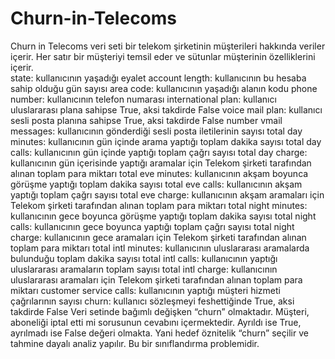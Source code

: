 # Churn-in-Telecoms
Churn in Telecoms veri seti bir telekom şirketinin müşterileri hakkında veriler içerir. Her satır bir müşteriyi temsil eder ve sütunlar müşterinin özelliklerini içerir.<br>
state: kullanıcının yaşadığı eyalet
account length: kullanıcının bu hesaba sahip olduğu gün sayısı
area code: kullanıcının yaşadığı alanın kodu
phone number: kullanıcının telefon numarası
international plan: kullanıcı uluslararası plana sahipse True, aksi takdirde False
voice mail plan: kullanıcı sesli posta planına sahipse True, aksi takdirde False
number vmail messages: kullanıcının gönderdiği sesli posta iletilerinin sayısı
total day minutes: kullanıcının gün içinde arama yaptığı toplam dakika sayısı
total day calls: kullanıcının gün içinde yaptığı toplam çağrı sayısı
total day charge: kullanıcının gün içerisinde yaptığı aramalar için Telekom şirketi tarafından alınan toplam para miktarı
total eve minutes: kullanıcının akşam boyunca görüşme yaptığı toplam dakika sayısı
total eve calls: kullanıcının akşam yaptığı toplam çağrı sayısı
total eve charge: kullanıcının akşam aramaları için Telekom şirketi tarafından alınan toplam para miktarı
total night minutes: kullanıcının gece boyunca görüşme yaptığı toplam dakika sayısı
total night calls: kullanıcının gece boyunca yaptığı toplam çağrı sayısı
total night charge: kullanıcının gece aramaları için Telekom şirketi tarafından alınan toplam para miktarı
total intl minutes: kullanıcının uluslararası aramalarda bulunduğu toplam dakika sayısı
total intl calls: kullanıcının yaptığı uluslararası aramaların toplam sayısı
total intl charge: kullanıcının uluslararası aramaları için Telekom şirketi tarafından alınan toplam para miktarı
customer service calls: kullanıcının yaptığı müşteri hizmeti çağrılarının sayısı
churn: kullanıcı sözleşmeyi feshettiğinde True, aksi takdirde False
Veri setinde bağımlı değişken “churn” olmaktadır. Müşteri, aboneliği iptal etti mi sorusunun cevabını içermektedir. Ayrıldı ise True, ayrılmadı ise False değeri olmakta. Yani hedef öznitelik “churn” seçilir ve tahmine dayalı analiz yapılır. Bu bir sınıflandırma problemidir.
